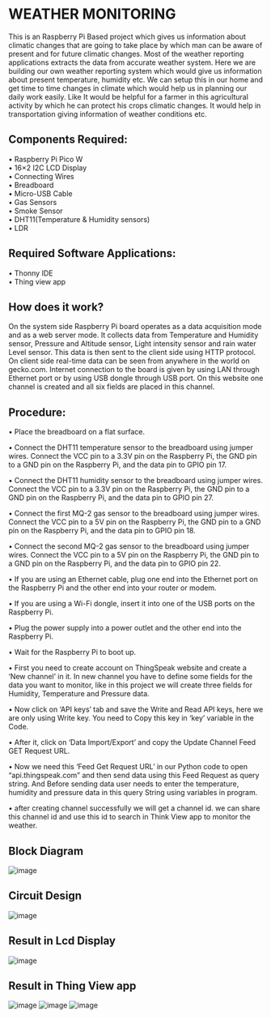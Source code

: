 # WEATHER MONITORING
This is an Raspberry Pi Based project which gives us information about climatic changes that are going to take
place by which man can be aware of present and for future climatic changes.  Most of the weather reporting applications extracts the data from accurate weather system. Here we are building our own weather reporting system which would give us information about present temperature, humidity etc. We can setup this in our home and get time 
to time changes in climate which would help us in planning our daily work easily. Like It would 
be helpful for a farmer in this agricultural activity by which he can protect his crops climatic 
changes. It would help in transportation giving information of weather conditions etc.

Components Required:
---
• Raspberry Pi Pico W   
• 16×2 I2C LCD Display    
• Connecting Wires    
• Breadboard    
• Micro-USB Cable    
• Gas Sensors    
• Smoke Sensor   
• DHT11(Temperature & Humidity sensors)   
• LDR   

Required Software Applications: 
---
• Thonny IDE    
• Thing view app  

How does it work?
---
On the system side Raspberry Pi board operates as a data acquisition mode and as a web server 
mode. It collects data from Temperature and Humidity sensor, Pressure and Altitude sensor, Light 
intensity sensor and rain water Level sensor. This data is then sent to the client side using HTTP 
protocol. On client side real-time data can be seen from anywhere in the world on gecko.com. 
Internet connection to the board is given by using LAN through Ethernet port or by using USB 
dongle through USB port. On this website one channel is created and all six fields are placed in 
this channel.

Procedure:
---
• Place the breadboard on a flat surface.   

• Connect the DHT11 temperature sensor to the breadboard using jumper wires. Connect the VCC 
  pin to a 3.3V pin on the Raspberry Pi, the GND pin to a GND pin on the Raspberry Pi, and the data 
  pin to GPIO pin 17.   
  
• Connect the DHT11 humidity sensor to the breadboard using jumper wires. Connect the VCC 
  pin to a 3.3V pin on the Raspberry Pi, the GND pin to a GND pin on the Raspberry Pi, and the data 
  pin to GPIO pin 27.   
  
• Connect the first MQ-2 gas sensor to the breadboard using jumper wires. Connect the VCC pin 
  to a 5V pin on the Raspberry Pi, the GND pin to a GND pin on the Raspberry Pi, and the data pin 
  to GPIO pin 18.   
  
• Connect the second MQ-2 gas sensor to the breadboard using jumper wires. Connect the VCC 
  pin to a 5V pin on the Raspberry Pi, the GND pin to a GND pin on the Raspberry Pi, and the data 
  pin to GPIO pin 22.   
  
• If you are using an Ethernet cable, plug one end into the Ethernet port on the Raspberry Pi and 
  the other end into your router or modem.   
  
• If you are using a Wi-Fi dongle, insert it into one of the USB ports on the Raspberry Pi.   

• Plug the power supply into a power outlet and the other end into the Raspberry Pi.    

• Wait for the Raspberry Pi to boot up.   

• First you need to create account on ThingSpeak website and create a ‘New channel’ in it. In
  new channel you have to define some fields for the data you want to monitor, like in this project 
  we will create three fields for Humidity, Temperature and Pressure data.   
  
• Now click on ‘API keys’ tab and save the Write and Read API keys, here we are only using 
  Write key. You need to Copy this key in ‘key’ variable in the Code.   
  
• After it, click on ‘Data Import/Export’ and copy the Update Channel Feed GET Request URL.    

• Now we need this ‘Feed Get Request URL’ in our Python code to open “api.thingspeak.com” 
  and then send data using this Feed Request as query string. And Before sending data user needs to 
  enter the temperature, humidity and pressure data in this query String using variables in program.   
  
• after creating channel successfully we will get a channel id. we can share this channel id and use 
  this id to search in Think View app to monitor the weather.   

Block Diagram
---
![image](https://github.com/B27REVANTH/weather-monitoring/assets/112959086/900ef373-d412-49a3-a987-1c3af7b53109)

Circuit Design
---
![image](https://github.com/B27REVANTH/weather-monitoring/assets/112959086/42a812d8-2441-4e92-b118-6df187c20091)

Result in Lcd Display
---
![image](https://github.com/B27REVANTH/weather-monitoring/assets/112959086/60799c66-df9b-4632-a112-6e3134dcec0f)

Result in Thing View app
---
![image](https://github.com/B27REVANTH/weather-monitoring/assets/112959086/bf103254-e7b5-44d8-b99f-6bfc4c817adc)
![image](https://github.com/B27REVANTH/weather-monitoring/assets/112959086/37abb5b4-8b6b-401f-abeb-b3b20d19f90e)
![image](https://github.com/B27REVANTH/weather-monitoring/assets/112959086/72218666-2c4c-4469-abe7-2cf407842335)






  


